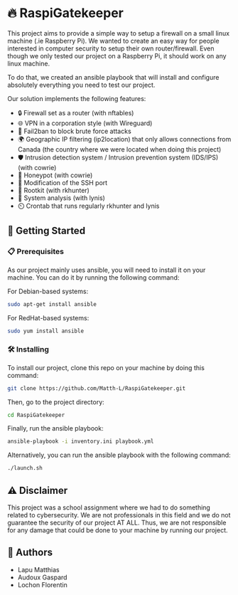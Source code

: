 # 🔥 RaspiGatekeeper     

This project aims to provide a simple way to setup a firewall on a small linux machine (.ie Raspberry Pi). We wanted to create an easy way for people interested in computer security to setup their own router/firewall. Even though we only tested our project on a Raspberry Pi, it should work on any linux machine.

To do that, we created an ansible playbook that will install and configure absolutely everything you need to test our project.

Our solution implements the following features:
- 🔒 Firewall set as a router (with nftables)
- 🌐 VPN in a corporation style (with Wireguard)
- 🚫 Fail2ban to block brute force attacks
- 🌍 Geographic IP filtering (ip2location) that only allows connections from Canada (the country where we were located when doing this project)
- 🛡️ Intrusion detection system / Intrusion prevention system (IDS/IPS) (with cowrie)
- 🍯 Honeypot (with cowrie)
- 🔄 Modification of the SSH port
- 🐍 Rootkit (with rkhunter)
- 🧾 System analysis (with lynis)
- ⏲️ Crontab that runs regularly rkhunter and lynis

## 🚀 Getting Started

### 📋 Prerequisites

As our project mainly uses ansible, you will need to install it on your machine. You can do it by running the following command:

For Debian-based systems:
```bash 
sudo apt-get install ansible
```

For RedHat-based systems:
```bash
sudo yum install ansible
```

### 🛠️ Installing

To install our project, clone this repo on your machine by doing this command:

```bash
git clone https://github.com/Matth-L/RaspiGatekeeper.git
```

Then, go to the project directory:

```bash
cd RaspiGatekeeper
```

Finally, run the ansible playbook:

```bash
ansible-playbook -i inventory.ini playbook.yml
```

Alternatively, you can run the ansible playbook with the following command:

```bash
./launch.sh
```
## ⚠️ Disclaimer

This project was a school assignment where we had to do something related to cybersecurity. 
We are not professionals in this field and we do not guarantee the security of our project AT ALL.
Thus, we are not responsible for any damage that could be done to your machine by running our project.

## 👥 Authors

- Lapu Matthias 
- Audoux Gaspard
- Lochon Florentin
